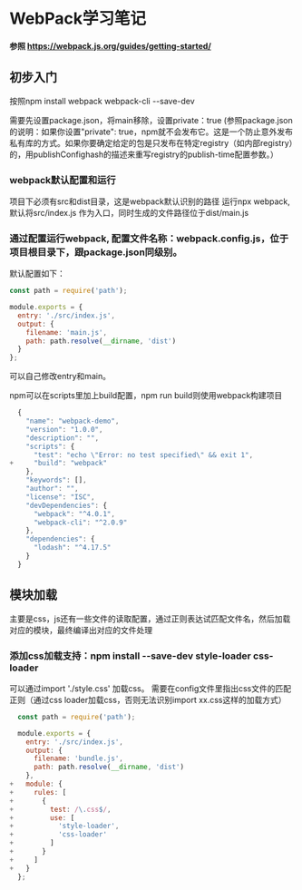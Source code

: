 # WebPack学习笔记 

#### 参照 https://webpack.js.org/guides/getting-started/

## 初步入门

按照npm install webpack webpack-cli --save-dev

需要先设置package.json，将main移除，设置private：true
(参照package.json的说明：如果你设置"private": true，npm就不会发布它。这是一个防止意外发布私有库的方式。如果你要确定给定的包是只发布在特定registry（如内部registry）的，用publishConfighash的描述来重写registry的publish-time配置参数。）

### webpack默认配置和运行
项目下必须有src和dist目录，这是webpack默认识别的路径
运行npx webpack, 默认将src/index.js 作为入口，同时生成的文件路径位于dist/main.js

### 通过配置运行webpack, 配置文件名称：webpack.config.js，位于项目根目录下，跟package.json同级别。
默认配置如下：
```javascript
const path = require('path');

module.exports = {
  entry: './src/index.js',
  output: {
    filename: 'main.js',
    path: path.resolve(__dirname, 'dist')
  }
};
```
可以自己修改entry和main。

npm可以在scripts里加上build配置，npm run build则使用webpack构建项目
```javascript
  {
    "name": "webpack-demo",
    "version": "1.0.0",
    "description": "",
    "scripts": {
      "test": "echo \"Error: no test specified\" && exit 1",
+     "build": "webpack"
    },
    "keywords": [],
    "author": "",
    "license": "ISC",
    "devDependencies": {
      "webpack": "^4.0.1",
      "webpack-cli": "^2.0.9"
    },
    "dependencies": {
      "lodash": "^4.17.5"
    }
  }
```

## 模块加载
主要是css，js还有一些文件的读取配置，通过正则表达试匹配文件名，然后加载对应的模块，最终编译出对应的文件处理

### 添加css加载支持：npm install --save-dev style-loader css-loader
可以通过import './style.css' 加载css。
需要在config文件里指出css文件的匹配正则（通过css loader加载css，否则无法识别import xx.css这样的加载方式）
```javascript
  const path = require('path');

  module.exports = {
    entry: './src/index.js',
    output: {
      filename: 'bundle.js',
      path: path.resolve(__dirname, 'dist')
    },
+   module: {
+     rules: [
+       {
+         test: /\.css$/,
+         use: [
+           'style-loader',
+           'css-loader'
+         ]
+       }
+     ]
+   }
  };
```
